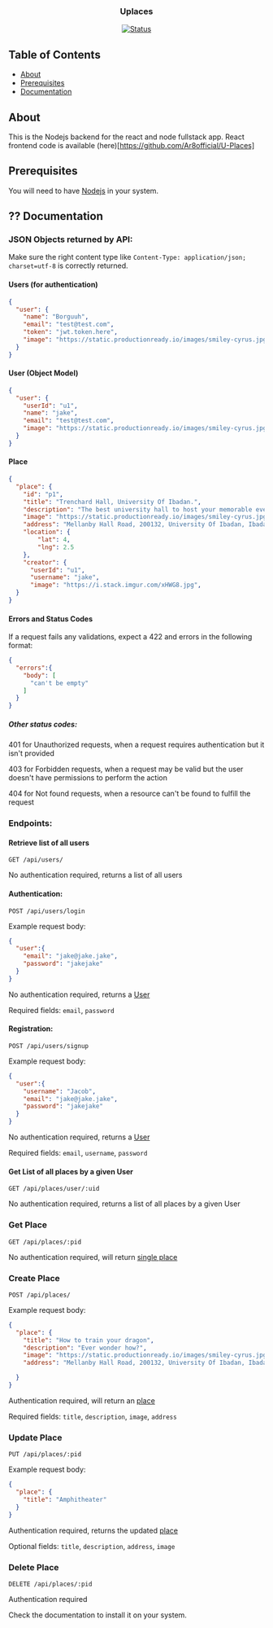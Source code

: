 
<h3 align="center">Uplaces</h3>

<div align="center">

[![Status](https://img.shields.io/badge/status-active-success.svg)]()

</div>

## Table of Contents

- [About](#about)
- [Prerequisites](#prerequisites)
- [Documentation](#documentation)

## About <a name = "about"></a>

This is the Nodejs backend for the react and node fullstack app.
React frontend code is available (here)[https://github.com/Ar8official/U-Places]

## Prerequisites

You will need to have [Nodejs](https://nodejs.org/en/) in your system.

## ?? Documentation <a name = "documentation"></a>

### JSON Objects returned by API:

Make sure the right content type like `Content-Type: application/json; charset=utf-8` is correctly returned.

#### Users (for authentication)

```JSON
{
  "user": {
    "name": "Borguuh",
    "email": "test@test.com",
    "token": "jwt.token.here",
    "image": "https://static.productionready.io/images/smiley-cyrus.jpg",
  }
}
```
#### User (Object Model)

```JSON
{
  "user": {
  	"userId": "u1",
    "name": "jake",
    "email": "test@test.com",
    "image": "https://static.productionready.io/images/smiley-cyrus.jpg",
  }
}
```

#### Place

```JSON
{
  "place": {
  	"id": "p1",
    "title": "Trenchard Hall, University Of Ibadan.",
    "description": "The best university hall to host your memorable events for students to link up and share some good time together.",
    "image": "https://static.productionready.io/images/smiley-cyrus.jpg",
    "address": "Mellanby Hall Road, 200132, University Of Ibadan, Ibadan",
    "location": {
    	"lat": 4,
    	"lng": 2.5
    },
    "creator": {
      "userId": "u1",
      "username": "jake",
      "image": "https://i.stack.imgur.com/xHWG8.jpg",
  }
}
```
#### Errors and Status Codes

If a request fails any validations, expect a 422 and errors in the following format:

```JSON
{
  "errors":{
    "body": [
      "can't be empty"
    ]
  }
}
```

##### Other status codes:

401 for Unauthorized requests, when a request requires authentication but it isn't provided

403 for Forbidden requests, when a request may be valid but the user doesn't have permissions to perform the action

404 for Not found requests, when a resource can't be found to fulfill the request

### Endpoints:

#### Retrieve list of all users
`GET /api/users/`

No authentication required, returns a list of all users

#### Authentication:

`POST /api/users/login`

Example request body:
```JSON
{
  "user":{
    "email": "jake@jake.jake",
    "password": "jakejake"
  }
}
```

No authentication required, returns a [User](#users-for-authentication)

Required fields: `email`, `password`


#### Registration:

`POST /api/users/signup`

Example request body:
```JSON
{
  "user":{
    "username": "Jacob",
    "email": "jake@jake.jake",
    "password": "jakejake"
  }
}
```

No authentication required, returns a [User](#users-for-authentication)

Required fields: `email`, `username`, `password`


#### Get List of all places by a given User

`GET /api/places/user/:uid`

No authentication required, returns a list of all places by a given User


### Get Place

`GET /api/places/:pid`

No authentication required, will return [single place](#single-place)

### Create Place

`POST /api/places/`

Example request body:

```JSON
{
  "place": {
    "title": "How to train your dragon",
    "description": "Ever wonder how?",
    "image": "https://static.productionready.io/images/smiley-cyrus.jpg",
    "address": "Mellanby Hall Road, 200132, University Of Ibadan, Ibadan",

  }
}
```

Authentication required, will return an [place](#single-place)

Required fields: `title`, `description`, `image`, `address`


### Update Place

`PUT /api/places/:pid`

Example request body:

```JSON
{
  "place": {
    "title": "Amphitheater"
  }
}
```

Authentication required, returns the updated [place](#single-place)

Optional fields: `title`, `description`, `address`, `image`


### Delete Place

`DELETE /api/places/:pid`

Authentication required

Check the documentation to install it on your system.
